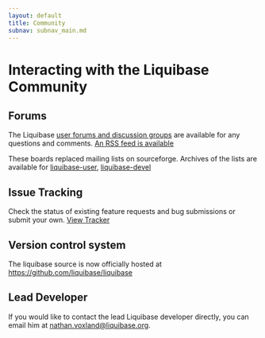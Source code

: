 ```yaml
---
layout: default
title: Community
subnav: subnav_main.md
---
```


# Interacting with the Liquibase Community #

## Forums ##

The Liquibase [user forums and discussion groups](http://liquibase.org/forum/) are available for any questions and comments.  [An RSS feed is available](http://liquibase.org/forum/index.php?type=rss;action=.xml)

These boards replaced mailing lists on sourceforge.  Archives of the lists are available for [liquibase-user](http://www.nabble.com/Liquibase---User-f23276.html),  [liquibase-devel](http://www.nabble.com/Liquibase---Development-f23277.html)

## Issue Tracking ##

Check the status of existing feature requests and bug submissions or submit your own.  [View Tracker](http://liquibase.jira.com/browse/CORE)


## Version control system ##

The liquibase source is now officially hosted at https://github.com/liquibase/liquibase

## Lead Developer ##

If you would like to contact the lead Liquibase developer directly, you can email him at nathan.voxland@liquibase.org.